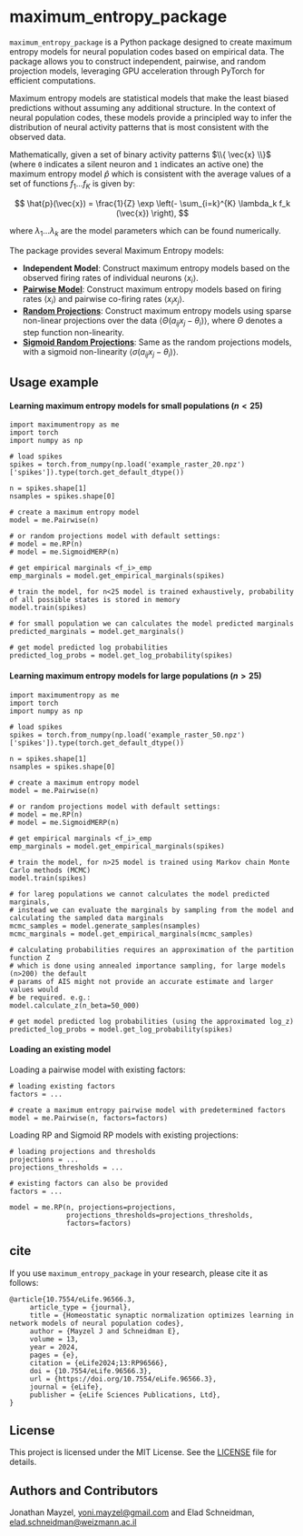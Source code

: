 # maximum_entropy_package
`maximum_entropy_package` is a Python package designed to create maximum entropy models for neural population codes based on empirical data. The package allows you to construct independent, pairwise, and random projection models, leveraging GPU acceleration through PyTorch for efficient computations.

Maximum entropy models are statistical models that make the least biased predictions without assuming any additional structure. In the context of neural population codes, these models provide a principled way to infer the distribution of neural activity patterns that is most consistent with the observed data. 

Mathematically, given a set of binary activity patterns $\\{ \vec{x} \\}$ (where `0` indicates a silent neuron and `1` indicates an active one) the maximum entropy model $\hat{p}$ which is consistent with the average values of a set of functions $f_1 \ldots f_K$ is given by:

$$
\hat{p}(\vec{x}) = 
\frac{1}{Z} \exp \left(- \sum_{i=k}^{K} \lambda_k f_k (\vec{x}) \right),
$$

where $\lambda_1 \ldots \lambda_k$ are the model parameters which can be found numerically. 

The package provides several Maximum Entropy models:
- **Independent Model**: Construct maximum entropy models based on the observed firing rates of individual neurons $\left< x_i \right>$.
- **[Pairwise Model](https://www.nature.com/articles/nature04701)**: Construct maximum entropy models based on firing rates $\left< x_i \right>$ and pairwise co-firing rates $\left< x_i x_j\right>$.
- **[Random Projections](https://www.pnas.org/doi/10.1073/pnas.1912804117)**: Construct maximum entropy models using sparse non-linear projections over the data $\left< \Theta(a_{ij} x_j - \theta_i) \right>$, where $\Theta$ denotes a step function non-linearity.
- **[Sigmoid Random Projections](https://elifesciences.org/reviewed-preprints/96566)**: Same as the random projections models, with a sigmoid non-linearity $\left< \sigma(a_{ij} x_j - \theta_i) \right>$. 
  
## Usage example
#### Learning maximum entropy models for small populations ($n<25$)
```
import maximumentropy as me
import torch
import numpy as np

# load spikes
spikes = torch.from_numpy(np.load('example_raster_20.npz')['spikes']).type(torch.get_default_dtype())

n = spikes.shape[1]
nsamples = spikes.shape[0]

# create a maximum entropy model 
model = me.Pairwise(n)

# or random projections model with default settings:
# model = me.RP(n)
# model = me.SigmoidMERP(n)

# get empirical marginals <f_i>_emp
emp_marginals = model.get_empirical_marginals(spikes)

# train the model, for n<25 model is trained exhaustively, probability of all possible states is stored in memory
model.train(spikes)

# for small population we can calculates the model predicted marginals
predicted_marginals = model.get_marginals()

# get model predicted log probabilities
predicted_log_probs = model.get_log_probability(spikes)
```


#### Learning maximum entropy models for large populations ($n>25$)

```
import maximumentropy as me
import torch
import numpy as np

# load spikes
spikes = torch.from_numpy(np.load('example_raster_50.npz')['spikes']).type(torch.get_default_dtype())

n = spikes.shape[1]
nsamples = spikes.shape[0]

# create a maximum entropy model 
model = me.Pairwise(n)

# or random projections model with default settings:
# model = me.RP(n)
# model = me.SigmoidMERP(n)

# get empirical marginals <f_i>_emp
emp_marginals = model.get_empirical_marginals(spikes)

# train the model, for n>25 model is trained using Markov chain Monte Carlo methods (MCMC)
model.train(spikes)

# for lareg populations we cannot calculates the model predicted marginals, 
# instead we can evaluate the marginals by sampling from the model and calculating the sampled data marginals
mcmc_samples = model.generate_samples(nsamples)
mcmc_marginals = model.get_empirical_marginals(mcmc_samples)

# calculating probabilities requires an approximation of the partition function Z
# which is done using annealed importance sampling, for large models (n>200) the default
# params of AIS might not provide an accurate estimate and larger values would 
# be required. e.g.:
model.calculate_z(n_beta=50_000)

# get model predicted log probabilities (using the approximated log_z)
predicted_log_probs = model.get_log_probability(spikes)
```

#### Loading an existing model

Loading a pairwise model with existing factors:
```
# loading existing factors
factors = ...

# create a maximum entropy pairwise model with predetermined factors
model = me.Pairwise(n, factors=factors)
```

Loading RP and Sigmoid RP models with existing projections:
```
# loading projections and thresholds
projections = ...
projections_thresholds = ...

# existing factors can also be provided
factors = ...

model = me.RP(n, projections=projections, 
              projections_thresholds=projections_thresholds, 
              factors=factors)
```

## cite 
If you use `maximum_entropy_package` in your research, please cite it as follows:

```
@article{10.7554/eLife.96566.3,
     article_type = {journal},
     title = {Homeostatic synaptic normalization optimizes learning in network models of neural population codes},
     author = {Mayzel J and Schneidman E},
     volume = 13,
     year = 2024,
     pages = {e},
     citation = {eLife2024;13:RP96566},
     doi = {10.7554/eLife.96566.3},
     url = {https://doi.org/10.7554/eLife.96566.3}, 
     journal = {eLife},
     publisher = {eLife Sciences Publications, Ltd},
}

```

## License
This project is licensed under the MIT License. See the [LICENSE](LICENSE) file for details.

## Authors and Contributors
Jonathan Mayzel, yoni.mayzel@gmail.com and Elad Schneidman, elad.schneidman@weizmann.ac.il
